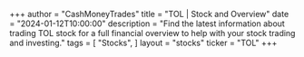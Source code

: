 +++
author = "CashMoneyTrades"
title = "TOL | Stock and Overview"
date = "2024-01-12T10:00:00"
description = "Find the latest information about trading TOL stock for a full financial overview to help with your stock trading and investing."
tags = [
"Stocks",
]
layout = "stocks"
ticker = "TOL"
+++
        


    
        